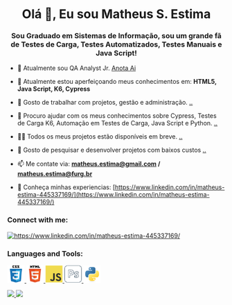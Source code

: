 <h1 align="center">Olá 👋, Eu sou Matheus S. Estima</h1>
<h3 align="center">Sou Graduado em Sistemas de Informação, sou um grande fã de Testes de Carga, Testes Automatizados, Testes Manuais e Java Script!</h3>

- 🔭 Atualmente sou QA Analyst Jr. [Anota Ai](..)

- 🌱 Atualmente estou aperfeiçoando meus conhecimentos em: **HTML5, Java Script, K6, Cypress**

- 👯 Gosto de trabalhar com projetos, gestão e administração. [..](..)

- 🤝 Procuro ajudar com os meus conhecimentos sobre Cypress, Testes de Carga K6, Automação em Testes de Carga, Java Script e Python. [..](..)

- 👨‍💻 Todos os meus projetos estão disponíveis em breve. [..](..)

- 📝 Gosto de pesquisar e desenvolver projetos com baixos custos [..](..)

- 📫 Me contate via: **matheus.estima@gmail.com / matheus.estima@furg.br**

- 📄 Conheça minhas experiencias: [https://www.linkedin.com/in/matheus-estima-445337169/](https://www.linkedin.com/in/matheus-estima-445337169/)

<h3 align="left">Connect with me:</h3>
<p align="left">
<a href="https://linkedin.com/in/https://www.linkedin.com/in/matheus-estima-445337169/" target="blank"><img align="center" src="https://raw.githubusercontent.com/rahuldkjain/github-profile-readme-generator/master/src/images/icons/Social/linked-in-alt.svg" alt="https://www.linkedin.com/in/matheus-estima-445337169/" height="30" width="40" /></a>
</p>

<h3 align="left">Languages and Tools:</h3>
<p align="left"> <a href="https://www.w3schools.com/css/" target="_blank" rel="noreferrer"> <img src="https://raw.githubusercontent.com/devicons/devicon/master/icons/css3/css3-original-wordmark.svg" alt="css3" width="40" height="40"/> </a> <a href="https://www.w3.org/html/" target="_blank" rel="noreferrer"> <img src="https://raw.githubusercontent.com/devicons/devicon/master/icons/html5/html5-original-wordmark.svg" alt="html5" width="40" height="40"/> </a> <a href="https://developer.mozilla.org/en-US/docs/Web/JavaScript" target="_blank" rel="noreferrer"> <img src="https://raw.githubusercontent.com/devicons/devicon/master/icons/javascript/javascript-original.svg" alt="javascript" width="40" height="40"/> </a> <a href="https://www.photoshop.com/en" target="_blank" rel="noreferrer"> <img src="https://raw.githubusercontent.com/devicons/devicon/master/icons/photoshop/photoshop-line.svg" alt="photoshop" width="40" height="40"/> </a> <a href="https://www.python.org" target="_blank" rel="noreferrer"> <img src="https://raw.githubusercontent.com/devicons/devicon/master/icons/python/python-original.svg" alt="python" width="40" height="40"/> </a> </p>
<div>
<a href="https://github.com/Estima01">
<img height="180em" src="https://github-readme-stats.vercel.app/api/top-langs/?username=Estima01&layout=compact&langs_count=7&theme=dracula"/>
<img height="180em" src="https://github-readme-stats.vercel.app/api?username=Estima01&show_icons=true&theme=dracula&include_all_commits=true&count_private=true"/>
 <br>
